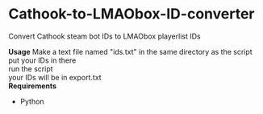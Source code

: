 # Cathook-to-LMAObox-ID-converter
Convert Cathook steam bot IDs to LMAObox playerlist IDs

**Usage**
Make a text file named "ids.txt" in the same directory as the script\
put your IDs in there\
run the script\
your IDs will be in export.txt\
**Requirements**
- Python
